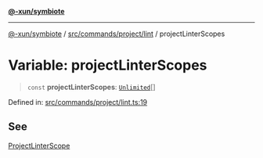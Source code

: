 [**@-xun/symbiote**](../../../../../README.md)

***

[@-xun/symbiote](../../../../../README.md) / [src/commands/project/lint](../README.md) / projectLinterScopes

# Variable: projectLinterScopes

> `const` **projectLinterScopes**: [`Unlimited`](../../../../configure/enumerations/UnlimitedGlobalScope.md#unlimited)[]

Defined in: [src/commands/project/lint.ts:19](https://github.com/Xunnamius/symbiote/blob/b4ce62825fc0ab0648e371a38e522f8ee71b6ea1/src/commands/project/lint.ts#L19)

## See

[ProjectLinterScope](../../../../configure/enumerations/UnlimitedGlobalScope.md)
